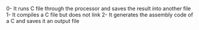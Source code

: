 0- It runs C file through the processor and saves the result into another file
1- It compiles a C file but does not link
2- It generates the assembly code of a C and saves it an output file
